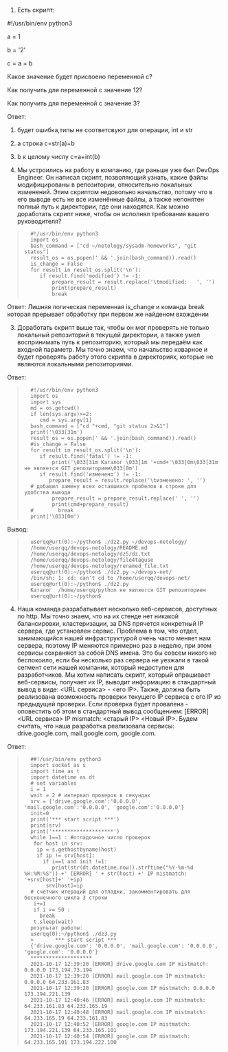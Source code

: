 1. Есть скрипт:

#!/usr/bin/env python3

a = 1

b = '2'

c = a + b

Какое значение будет присвоено переменной c?

Как получить для переменной c значение 12?

Как получить для переменной c значение 3?

Ответ:
1. будет ошибка,типы не соответсвуют для операции, int и str
2. a строка     c=str(a)+b
3. b к целому числу c=a+int(b)

2. Мы устроились на работу в компанию, где раньше уже был DevOps Engineer. Он написал скрипт, позволяющий узнать, какие файлы модифицированы в репозитории, относительно локальных изменений. Этим скриптом недовольно начальство, потому что в его выводе есть не все изменённые файлы, а также непонятен полный путь к директории, где они находятся. Как можно доработать скрипт ниже, чтобы он исполнял требования вашего руководителя?
>       #!/usr/bin/env python3
>       import os
>       bash_command = ["cd ~/netology/sysadm-homeworks", "git status"]
>       result_os = os.popen(' && '.join(bash_command)).read()
>       is_change = False
>       for result in result_os.split('\n'):
>          if result.find('modified') != -1:
>              prepare_result = result.replace('\tmodified:   ', '')
>              print(prepare_result)
>              break

Ответ:
Лишняя логическая переменная is_change и команда break которая прерывает обработку при первом же найденом вхождении

3. Доработать скрипт выше так, чтобы он мог проверять не только локальный репозиторий в текущей директории, а также умел воспринимать путь к репозиторию, который мы передаём как входной параметр. Мы точно знаем, что начальство коварное и будет проверять работу этого скрипта в директориях, которые не являются локальными репозиториями.

Ответ:
>       #!/usr/bin/env python3
>       import os
>       import sys
>       md = os.getcwd()
>       if len(sys.argv)>=2:
>          cmd = sys.argv[1]
>       bash_command = ["cd "+cmd, "git status 2>&1"]
>       print('\033[31m')
>       result_os = os.popen(' && '.join(bash_command)).read()
>       #is_change = False
>       for result in result_os.split('\n'):
>          if result.find('fatal') != -1:
>              print('\033[31m Каталог \033[1m '+cmd+'\033[0m\033[31m не является GIT репозиторием\033[0m')   
>          if result.find('изменено') != -1:
>             prepare_result = result.replace('\tизменено: ', '')
>       # добавил замену всех оставшихся пробелов в строке для удобства вывода
>              prepare_result = prepare_result.replace(' ', '')
>              print(cmd+prepare_result)
>       #        break
>       print('\033[0m')

Вывод:
>       userqq@urt(0):~/python$ ./dz2.py ~/devops-netology/
>       /home/userqq/devops-netology/README.md
>       /home/userqq/devops-netology/dz5/dz.txt
>       /home/userqq/devops-netology/file4taguse
>       /home/userqq/devops-netology/renamed_file.txt
>       userqq@urt(0):~/python$ ./dz2.py ~/devops-net/
>       /bin/sh: 1: cd: can't cd to /home/userqq/devops-net/
>       userqq@urt(0):~/python$ ./dz2.py
>       Каталог  /home/userqq/python не является GIT репозиторием
>       userqq@urt(0):~/python$

4. Наша команда разрабатывает несколько веб-сервисов, доступных по http. Мы точно знаем, что на их стенде нет никакой балансировки, кластеризации, за DNS прячется конкретный IP сервера, где установлен сервис. Проблема в том, что отдел, занимающийся нашей инфраструктурой очень часто меняет нам сервера, поэтому IP меняются примерно раз в неделю, при этом сервисы сохраняют за собой DNS имена. Это бы совсем никого не беспокоило, если бы несколько раз сервера не уезжали в такой сегмент сети нашей компании, который недоступен для разработчиков. Мы хотим написать скрипт, который опрашивает веб-сервисы, получает их IP, выводит информацию в стандартный вывод в виде: <URL сервиса> - <его IP>. Также, должна быть реализована возможность проверки текущего IP сервиса c его IP из предыдущей проверки. Если проверка будет провалена - оповестить об этом в стандартный вывод сообщением: [ERROR] <URL сервиса> IP mismatch: <старый IP> <Новый IP>. Будем считать, что наша разработка реализовала сервисы: drive.google.com, mail.google.com, google.com.

Ответ:
>       ##!/usr/bin/env python3
>       import socket as s
>       import time as t
>       import datetime as dt
>       # set variables
>       i = 1
>       wait = 2 # интервал проверок в секундах
>       srv = {'drive.google.com':'0.0.0.0', 'mail.google.com':'0.0.0.0', 'google.com':'0.0.0.0'}
>       init=0
>       print('*** start script ***')
>       print(srv)
>       print('********************')
>       while 1==1 : #отладочное число проверок
>        for host in srv:
>         ip = s.gethostbyname(host)
>         if ip != srv[host]:
>           if i==1 and init !=1:
>              print(str(dt.datetime.now().strftime("%Y-%m-%d %H:%M:%S")) +' [ERROR] ' + str(host) +' IP mistmatch: '+srv[host]+' '+ip)
>            srv[host]=ip
>       # счетчик итераций для отладки, закомментировать для бесконечного цикла 3 строки
>        i+=1
>        if i >= 50 :
>          break
>        t.sleep(wait)
>       результат работы:
>       userqq(0):~/python$ ./dz3.py
>       >       *** start script ***
>       {'drive.google.com': '0.0.0.0', 'mail.google.com': '0.0.0.0', 'google.com': '0.0.0.0'}
>       ********************
>       2021-10-17 12:39:20 [ERROR] drive.google.com IP mistmatch: 0.0.0.0 173.194.73.194
>       2021-10-17 12:39:20 [ERROR] mail.google.com IP mistmatch: 0.0.0.0 64.233.161.83
>       2021-10-17 12:39:20 [ERROR] google.com IP mistmatch: 0.0.0.0 173.194.221.139
>       2021-10-17 12:40:46 [ERROR] mail.google.com IP mistmatch: 64.233.161.83 64.233.165.19
>       2021-10-17 12:40:48 [ERROR] mail.google.com IP mistmatch: 64.233.165.19 64.233.161.83
>       2021-10-17 12:40:52 [ERROR] google.com IP mistmatch: 173.194.221.139 64.233.165.101
>       2021-10-17 12:40:54 [ERROR] google.com IP mistmatch: 64.233.165.101 173.194.222.100
